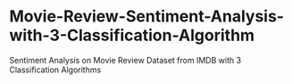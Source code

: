 # Movie-Review-Sentiment-Analysis-with-3-Classification-Algorithm
Sentiment Analysis on Movie Review Dataset from IMDB with 3 Classification Algorithms
